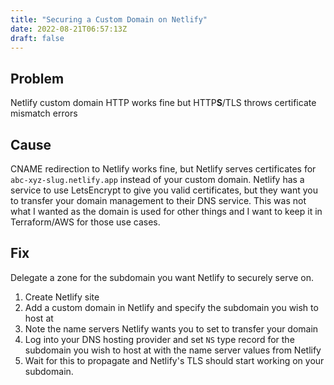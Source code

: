 ```yaml
---
title: "Securing a Custom Domain on Netlify"
date: 2022-08-21T06:57:13Z
draft: false
---
```


## Problem

Netlify custom domain HTTP works fine but HTTP**S**/TLS throws certificate mismatch errors

## Cause

CNAME redirection to Netlify works fine, but Netlify serves certificates for `abc-xyz-slug.netlify.app` instead of your custom domain. Netlify has a service to use LetsEncrypt to give you valid certificates, but they want you to transfer your domain management to their DNS service. This was not what I wanted as the domain is used for other things and I want to keep it in Terraform/AWS for those use cases.

## Fix

Delegate a zone for the subdomain you want Netlify to securely serve on.

1. Create Netlify site
1. Add a custom domain in Netlify and specify the subdomain you wish to host at
1. Note the name servers Netlify wants you to set to transfer your domain
1. Log into your DNS hosting provider and set `NS` type record for the subdomain you wish to host at with the name server values from Netlify
1. Wait for this to propagate and Netlify's TLS should start working on your subdomain.
